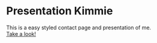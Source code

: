 # Presentation Kimmie

This is a easy styled contact page and presentation of me. <br/> 
[Take a look!](https://kimmiich.github.io/Presentation-Kimmie/)
